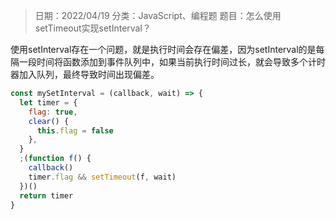 > 日期：2022/04/19
分类：JavaScript、编程题
题目：怎么使用setTimeout实现setInterval？

使用setInterval存在一个问题，就是执行时间会存在偏差，因为setInterval的是每隔一段时间将函数添加到事件队列中，如果当前执行时间过长，就会导致多个计时器加入队列，最终导致时间出现偏差。

```JavaScript
const mySetInterval = (callback, wait) => {
  let timer = {
    flag: true,
    clear() {
      this.flag = false
    },
  }
  ;(function f() {
    callback()
    timer.flag && setTimeout(f, wait)
  })()
  return timer
}

```

